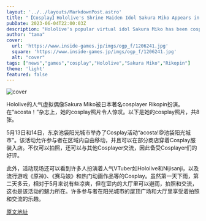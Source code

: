 ```yaml
---
layout: '../../layouts/MarkdownPost.astro'
title: "【Cosplay】Hololive's Shrine Maiden Idol Sakura Miko Appears in 'acosta!' - Attention-Grabbing Cosplayer Rikopin [8 Photos]"
pubDate: 2023-06-04T22:00:03Z
description: "Hololive's popular virtual idol Sakura Miko has been cosplayed by Rikopin, a well-known cosplayer in Japan. Check out the stunning photos of her cosplay in 'acosta!' magazine."
author: "tama"
cover:
  url: 'https://www.inside-games.jp/imgs/ogp_f/1206241.jpg'
  square: 'https://www.inside-games.jp/imgs/ogp_f/1206241.jpg'
  alt: "cover"
tags: ["news","games","cosplay","Hololive","Sakura Miko","Rikopin"]
theme: 'light'
featured: false
---
```


![cover](https://www.inside-games.jp/imgs/ogp_f/1206241.jpg)

Hololive的人气虚拟偶像Sakura Miko被日本著名cosplayer Rikopin扮演。在“acosta！”杂志上，她的cosplay照片令人惊叹。以下是她的cosplay照片，共8张。

5月13日和14日，东京池袋阳光城市举办了Cosplay活动“acosta!@池袋阳光城市”。该活动允许参与者在区域内自由移动，并且可以在部分商店穿着Cosplay服装入店。不仅可以拍照，还可以与其他Cosplayer交流，因此备受Cosplayer们的好评。

此外，活动现场还可以看到许多人扮演着人气VTuber如Hololive和Nijisanji，以及流行游戏《原神》、《赛马娘》和热门动画作品等的Cosplay。虽然第一天下雨，第二天多云，相对于5月来说有些凉爽，但在室内的大厅里可以避雨，拍照和交流，这也是该活动的魅力所在。许多参与者在阳光城市的屋顶广场和大厅里享受着拍照和交流的乐趣。

  [原文地址](https://www.inside-games.jp/article/2023/06/05/146358.html)